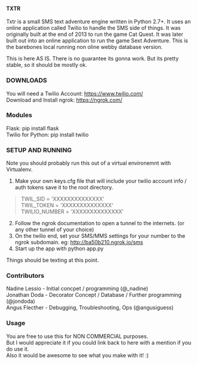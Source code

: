 #### TXTR ############################################

Txtr is a small SMS text adventure engine written in Python 2.7+. It uses an online application called Twilio to handle the SMS side of things. 
It was originally built at the end of 2013 to run the game Cat Quest. It was later built out into an online application to run the game Sext Adventure. 
This is the barebones local running non oline webby database version. <br />

This is here AS IS. There is no guarantee its gonna work. But its pretty stable, so it should be mostly ok. 

### DOWNLOADS ###############################################

You will need a Twilio Account: https://www.twilio.com/ <br />
Download and Install ngrok:  https://ngrok.com/ <br />

### Modules ###############################################

Flask: pip install flask <br />
Twilio for Python: pip install twilio <br />

### SETUP AND RUNNING ###############################################

Note you should probably run this out of a virtual environemnt with Virtualenv. 

1) Make your own keys.cfg file that will include your twilio account info / auth tokens save it to the root directory.<br />

<blockquote>
TWIL_SID = 'XXXXXXXXXXXXXX' <br />
TWIL_TOKEN = 'XXXXXXXXXXXXXX' <br />
TWILIO_NUMBER = 'XXXXXXXXXXXXXX' <br />
</blockquote>

2) Follow the ngrok documentation to open a tunnel to the internets. (or any other tunnel of your choice)<br />
3) On the twilio end, set your SMS/MMS settings for your number to the ngrok subdomain. eg: http://ba50b210.ngrok.io/sms <br />
4) Start up the app with python app.py<br />

Things should be texting at this point.<br />

### Contributors ####################################

Nadine Lessio - Initial concpet / programming (@_nadine)  <br />
Jonathan Doda - Decorator Concept / Database / Further programming (@jondoda) <br />
Angus Flecther - Debugging, Troubleshooting, Ops (@angusiguess) <br />

### Usage ####################################

You are free to use this for NON COMMERCIAL purposes. <br />
But I would appreciate it if you could link back to here with a mention if you do use it. <br />
Also it would be awesome to see what you make with it! :)<br />